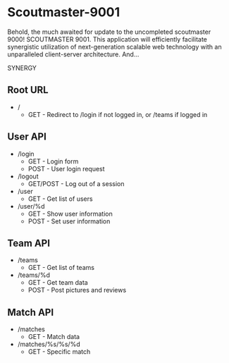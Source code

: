 # Scoutmaster-9001
Behold, the much awaited for update to the uncompleted scoutmaster 9000! SCOUTMASTER 9001. This application will efficiently facilitate synergistic utilization of next-generation scalable web technology with an unparalleled client-server architecture. And...

SYNERGY

## Root URL
* /
  * GET - Redirect to /login if not logged in, or /teams if logged in

## User API
* /login
  * GET - Login form
  * POST - User login request
* /logout
  * GET/POST - Log out of a session
* /user
  * GET - Get list of users
* /user/%d
  * GET - Show user information
  * POST - Set user information

## Team API
* /teams
  * GET - Get list of teams
* /teams/%d
  * GET - Get team data
  * POST - Post pictures and reviews

## Match API
* /matches
  * GET - Match data
* /matches/%s/%s/%d
  * GET - Specific match
